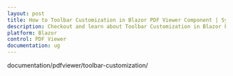 ```yaml
---
layout: post
title: How to Toolbar Customization in Blazor PDF Viewer Component | Syncfusion
description: Checkout and learn about Toolbar Customization in Blazor PDF Viewer component of Syncfusion, and more details.
platform: Blazor
control: PDF Viewer
documentation: ug
---
```


documentation/pdfviewer/toolbar-customization/